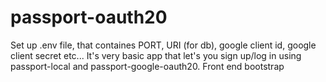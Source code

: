 # passport-oauth20
Set up .env file, that containes PORT, URI (for db), google client id, google client secret etc... It's very basic app that let's you sign up/log in using passport-local and passport-google-oauth20. Front end bootstrap
